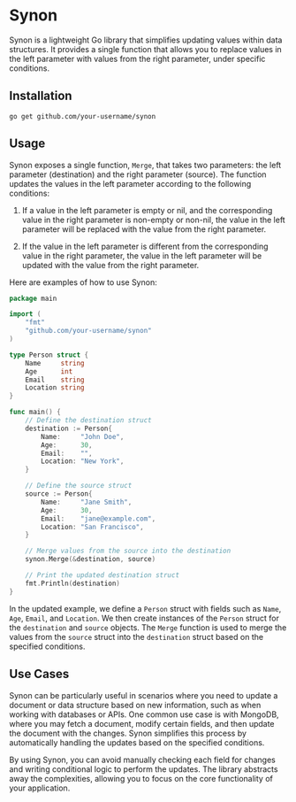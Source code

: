 # Synon

Synon is a lightweight Go library that simplifies updating values within data structures. It provides a single function that allows you to replace values in the left parameter with values from the right parameter, under specific conditions.

## Installation
```shell
go get github.com/your-username/synon
```

## Usage

Synon exposes a single function, `Merge`, that takes two parameters: the left parameter (destination) and the right parameter (source). The function updates the values in the left parameter according to the following conditions:

1. If a value in the left parameter is empty or nil, and the corresponding value in the right parameter is non-empty or non-nil, the value in the left parameter will be replaced with the value from the right parameter.

2. If the value in the left parameter is different from the corresponding value in the right parameter, the value in the left parameter will be updated with the value from the right parameter.

Here are examples of how to use Synon:

```go
package main

import (
	"fmt"
	"github.com/your-username/synon"
)

type Person struct {
	Name     string
	Age      int
	Email    string
	Location string
}

func main() {
	// Define the destination struct
	destination := Person{
		Name:     "John Doe",
		Age:      30,
		Email:    "",
		Location: "New York",
	}

	// Define the source struct
	source := Person{
		Name:     "Jane Smith",
		Age:      30,
		Email:    "jane@example.com",
		Location: "San Francisco",
	}

	// Merge values from the source into the destination
	synon.Merge(&destination, source)

	// Print the updated destination struct
	fmt.Println(destination)
}

```

In the updated example, we define a `Person` struct with fields such as `Name`, `Age`, `Email`, and `Location`. We then create instances of the `Person` struct for the `destination` and `source` objects. The `Merge` function is used to merge the values from the `source` struct into the `destination` struct based on the specified conditions.

## Use Cases

Synon can be particularly useful in scenarios where you need to update a document or data structure based on new information, such as when working with databases or APIs. One common use case is with MongoDB, where you may fetch a document, modify certain fields, and then update the document with the changes. Synon simplifies this process by automatically handling the updates based on the specified conditions.

By using Synon, you can avoid manually checking each field for changes and writing conditional logic to perform the updates. The library abstracts away the complexities, allowing you to focus on the core functionality of your application.